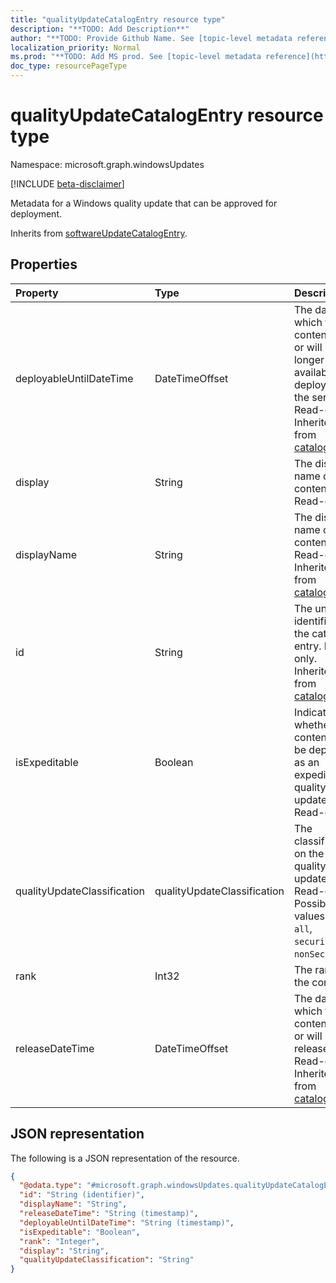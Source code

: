 ```yaml
---
title: "qualityUpdateCatalogEntry resource type"
description: "**TODO: Add Description**"
author: "**TODO: Provide Github Name. See [topic-level metadata reference](https://msgo.azurewebsites.net/add/document/guidelines/metadata.html#topic-level-metadata)**"
localization_priority: Normal
ms.prod: "**TODO: Add MS prod. See [topic-level metadata reference](https://msgo.azurewebsites.net/add/document/guidelines/metadata.html#topic-level-metadata)**"
doc_type: resourcePageType
---
```


# qualityUpdateCatalogEntry resource type

Namespace: microsoft.graph.windowsUpdates

[!INCLUDE [beta-disclaimer](../../includes/beta-disclaimer.md)]

Metadata for a Windows quality update that can be approved for deployment.


Inherits from [softwareUpdateCatalogEntry](../resources/windowsupdates-softwareupdatecatalogentry.md).

<!-- ## Methods
|Method|Return type|Description|
|:---|:---|:---|
|[List qualityUpdateCatalogEntries](../api/qualityupdatecatalogentry-list.md)|[qualityUpdateCatalogEntry](../resources/windowsupdates-qualityupdatecatalogentry.md) collection|Get a list of the [qualityUpdateCatalogEntry](../resources/qualityupdatecatalogentry.md) objects and their properties.| -->

## Properties
|Property|Type|Description|
|:---|:---|:---|
|deployableUntilDateTime|DateTimeOffset|The date on which the content was or will no longer be available to deploy using the service. Read-only. Inherited from [catalogEntry](../resources/windowsupdates-catalogentry.md)|
|display|String|The display name of the content. Read-only.|
|displayName|String|The display name of the content. Read-only. Inherited from [catalogEntry](../resources/windowsupdates-catalogentry.md)|
|id|String|The unique identifier for the catalog entry. Read-only. Inherited from [catalogEntry](../resources/windowsupdates-catalogentry.md)|
|isExpeditable|Boolean|Indicates whether the content can be deployed as an expedited quality update. Read-only.|
|qualityUpdateClassification|qualityUpdateClassification|The classification on the quality update. Read-only. Possible values are: `all`, `security`, `nonSecurity`.|
|rank|Int32|The rank of the content.|
|releaseDateTime|DateTimeOffset|The date on which the content was or will be released. Read-only. Inherited from [catalogEntry](../resources/windowsupdates-catalogentry.md)|

<!-- ## Relationships
|Relationship|Type|Description|
|:---|:---|:---|
|fixedIssues|[fixedIssueCatalogEntry](../resources/windowsupdates-fixedissuecatalogentry.md) collection|**TODO: Add Description**|
|patchedVulnerabilities|[patchedVulnerabilityCatalogEntry](../resources/windowsupdates-patchedvulnerabilitycatalogentry.md) collection|**TODO: Add Description**| -->

## JSON representation
The following is a JSON representation of the resource.
<!-- {
  "blockType": "resource",
  "keyProperty": "id",
  "@odata.type": "microsoft.graph.windowsUpdates.qualityUpdateCatalogEntry",
  "baseType": "microsoft.graph.windowsUpdates.softwareUpdateCatalogEntry",
  "openType": false
}
-->
``` json
{
  "@odata.type": "#microsoft.graph.windowsUpdates.qualityUpdateCatalogEntry",
  "id": "String (identifier)",
  "displayName": "String",
  "releaseDateTime": "String (timestamp)",
  "deployableUntilDateTime": "String (timestamp)",
  "isExpeditable": "Boolean",
  "rank": "Integer",
  "display": "String",
  "qualityUpdateClassification": "String"
}
```

